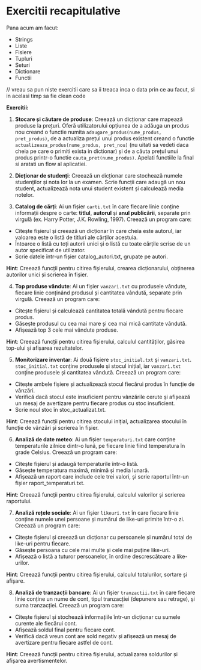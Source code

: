 # Exercitii recapitulative

Pana acum am facut:
- Strings
- Liste
- Fisiere
- Tupluri
- Seturi
- Dictionare
- Functii

// vreau sa pun niste exercitii care sa ii treaca inca o data prin ce au facut, si in acelasi timp sa fie clean code

**Exercitii:**

1. **Stocare și căutare de produse**: Creează un dicționar care mapează produse la prețuri. Oferă utilizatorului opțiunea de a adăuga un produs nou creand o functie numita ```adaugare_produs(nume_produs, pret_produs)```, de a actualiza prețul unui produs existent creand o functie ```actualizeaza_produs(nume_produs, pret_nou)``` (nu uitati sa vedeti daca cheia pe care o primiti exista in dictionar) și de a căuta prețul unui produs printr-o functie ```cauta_pret(nume_produs)```. Apelati functiile la final si aratati un flow al aplicatiei.

2. **Dicționar de studenți**: Creează un dicționar care stochează numele studenților și nota lor la un examen. Scrie funcții care adaugă un nou student, actualizează nota unui student existent și calculează media notelor.

3. **Catalog de cărți**: Ai un fișier ```carti.txt``` în care fiecare linie conține informații despre o carte: **titlul**, **autorul** și **anul publicării**, separate prin virgulă (ex. Harry Potter, J.K. Rowling, 1997). Creează un program care:

- Citește fișierul și creează un dicționar în care cheia este autorul, iar valoarea este o listă de titluri ale cărților acestuia.
- Întoarce o listă cu toți autorii unici și o listă cu toate cărțile scrise de un autor specificat de utilizator.
- Scrie datele într-un fișier catalog_autori.txt, grupate pe autori.

**Hint**: Creează funcții pentru citirea fișierului, crearea dicționarului, obținerea autorilor unici și scrierea în fișier.

4. **Top produse vândute**: Ai un fișier ```vanzari.txt``` cu produsele vândute, fiecare linie conținând produsul și cantitatea vândută, separate prin virgulă. Creează un program care:

- Citește fișierul și calculează cantitatea totală vândută pentru fiecare produs.
- Găsește produsul cu cea mai mare și cea mai mică cantitate vândută.
- Afișează top 3 cele mai vândute produse.

**Hint**: Creează funcții pentru citirea fișierului, calculul cantităților, găsirea top-ului și afișarea rezultatelor.

5. **Monitorizare inventar**: Ai două fișiere ```stoc_initial.txt``` și ```vanzari.txt```. ```stoc_initial.txt``` conține produsele și stocul inițial, iar ```vanzari.txt``` conține produsele și cantitatea vândută. Creează un program care:

- Citește ambele fișiere și actualizează stocul fiecărui produs în funcție de vânzări.
- Verifică dacă stocul este insuficient pentru vânzările cerute și afișează un mesaj de avertizare pentru fiecare produs cu stoc insuficient.
- Scrie noul stoc în stoc_actualizat.txt.

**Hint**: Creează funcții pentru citirea stocului inițial, actualizarea stocului în funcție de vânzări și scrierea în fișier.

6. **Analiză de date meteo**: Ai un fișier ```temperaturi.txt``` care conține temperaturile zilnice dintr-o lună, pe fiecare linie fiind temperatura în grade Celsius. Creează un program care:

- Citește fișierul și adaugă temperaturile într-o listă.
- Găsește temperatura maximă, minimă și media lunară.
- Afișează un raport care include cele trei valori, și scrie raportul într-un fișier raport_temperaturi.txt.

**Hint**: Creează funcții pentru citirea fișierului, calculul valorilor și scrierea raportului.

7. **Analiză rețele sociale**: Ai un fișier ```likeuri.txt``` în care fiecare linie conține numele unei persoane și numărul de like-uri primite într-o zi. Creează un program care:

- Citește fișierul și creează un dicționar cu persoanele și numărul total de like-uri pentru fiecare.
- Găsește persoana cu cele mai multe și cele mai puține like-uri.
- Afișează o listă a tuturor persoanelor, în ordine descrescătoare a like-urilor.

**Hint**: Creează funcții pentru citirea fișierului, calculul totalurilor, sortare și afișare.

8. **Analiză de tranzacții bancare**: Ai un fișier ```tranzactii.txt``` în care fiecare linie conține un nume de cont, tipul tranzacției (depunere sau retrage), și suma tranzacției. Creează un program care:

- Citește fișierul și stochează informațiile într-un dicționar cu sumele curente ale fiecărui cont.
- Afișează soldul final pentru fiecare cont.
- Verifică dacă vreun cont are sold negativ și afișează un mesaj de avertizare pentru fiecare astfel de cont.

**Hint**: Creează funcții pentru citirea fișierului, actualizarea soldurilor și afișarea avertismentelor.

